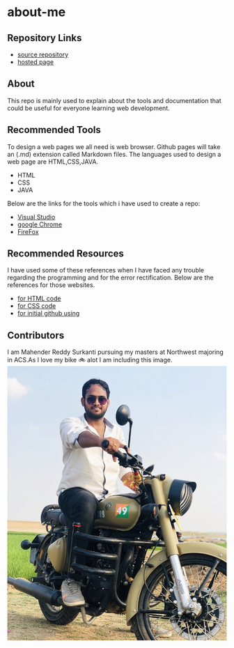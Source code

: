 # about-me
## Repository Links
- [source repository]()
- [hosted page]()
## About
This repo is mainly used to explain about the tools and documentation that could be useful for everyone learning web development.
## Recommended Tools
To design a web pages we all need is web browser. Github pages will take an (.md) extension called Markdown files. The languages used to design a web page are HTML,CSS,JAVA.
- HTML
- CSS
- JAVA

Below are the links for the tools which i have used to create a repo:
- [Visual Studio](https://visualstudio.microsoft.com/downloads/)
- [google Chrome](https://www.google.com/chrome/?brand=CHBD&gclid=CjwKCAjwzJjrBRBvEiwA867bykCkhno9TFGFokb4zQuipK77rTn4QdmzzvXwDSTEEKBf5BSiECgX_RoCKwoQAvD_BwE&gclsrc=aw.ds)
- [FireFox](https://www.mozilla.org/en-US/firefox/)

## Recommended Resources

I have used some of these references when I have faced any trouble regarding the programming and for the error rectification. Below are the references for those websites.
- [for HTML code](https://htmldog.com/guides/html/beginner/)
- [for CSS code](https://www.w3schools.com/css/)
- [for initial github using](https://readwrite.com/2013/09/30/understanding-github-a-journey-for-beginners-part-1/#awesm=~owWaKbpGqnC0Vd)
 
## Contributors

I am Mahender Reddy Surkanti pursuing my masters at Northwest majoring in ACS.As I love my bike :bike: alot I am including this image.
![my fav image](https://github.com/Mahender1166/about-me/blob/master/fav_image.jpeg)
